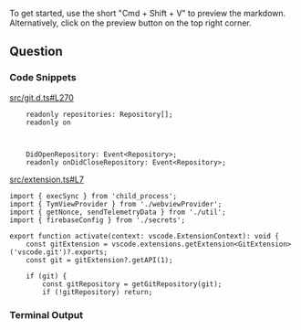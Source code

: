 
To get started, use the short "Cmd + Shift + V" to preview the markdown. Alternatively, click on the preview button on the top right corner.

## Question 


### Code Snippets

[src/git.d.ts#L270](src/git.d.ts#L270)	
````
	readonly repositories: Repository[];
	readonly on
	
	
	
	DidOpenRepository: Event<Repository>;
	readonly onDidCloseRepository: Event<Repository>;

````

[src/extension.ts#L7](src/extension.ts#L7)	
````
import { execSync } from 'child_process';
import { TymViewProvider } from './webviewProvider';
import { getNonce, sendTelemetryData } from './util';
import { firebaseConfig } from './secrets';

export function activate(context: vscode.ExtensionContext): void {
	const gitExtension = vscode.extensions.getExtension<GitExtension>('vscode.git')?.exports;
	const git = gitExtension?.getAPI(1);

	if (git) {
		const gitRepository = getGitRepository(git);
		if (!gitRepository) return;

````

### Terminal Output
````

````
	